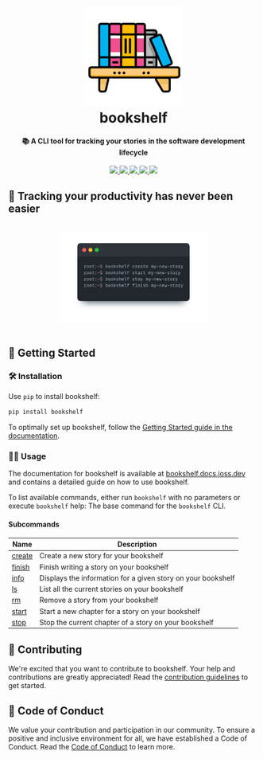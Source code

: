 <h1 align="center">
  <br>
  <img src="docs/src/assets/bookshelf.png" width="200px"/>
  <br>
  bookshelf
  <br>
</h1>

<h4 align="center">
   📚 A CLI tool for tracking your stories in the software development lifecycle 
</h4>


<p align="center">

  <a href="https://codecov.io/gh/jossmoff/bookshelf">
    <img src="https://codecov.io/gh/jossmoff/bookshelf/branch/main/graph/badge.svg" />
  </a>

  <a href="https://github.com/jossmoff/bookshelf/issues">
    <img src="https://img.shields.io/github/issues/jossmoff/bookshelf.svg">
  </a>

  <a href="https://github.com/jossmoff/bookshelf/pulls">
    <img src="https://img.shields.io/github/issues-pr/jossmoff/bookshelf.svg">
  </a>

  <a href="https://github.com/tronprotocol/jossmoff/bookshelf/graphs/contributors">
    <img src="https://img.shields.io/github/contributors/jossmoff/bookshelf.svg">
  </a>

  <a href="LICENSE">
    <img src="https://img.shields.io/github/license/jossmoff/bookshelf.svg">
  </a>
</p>

## 🔎 Tracking your productivity has never been easier
<div align="center">
  <br>
  <img src="docs/src/assets/example-terminal.png" width="60%"/>
  <br>
  <br>
</div>

## 🚀 Getting Started

### 🛠️ Installation
Use `pip` to install bookshelf:

```bash
pip install bookshelf
```

To optimally set up bookshelf, follow the [Getting Started guide in the documentation](https://bookshelf.docs.joss.dev/getting-started/installation/).

### 🧑‍💻 Usage
The documentation for bookshelf is available at [bookshelf.docs.joss.dev](https://bookshelf.docs.joss.dev/) and contains a detailed guide on how to use bookshelf.

To list available commands, either run `bookshelf` with no parameters or execute `bookshelf` help:
The base command for the `bookshelf` CLI.

#### Subcommands

| Name                                      | Description                                                  |
| -----------                               | -----------                                                  |
| <a href="/reference/create/">create</a>   | Create a new story for your bookshelf                        |
| <a href="/reference/create/">finish  </a> | Finish writing a story on your bookshelf                     |
| <a href="/reference/create/">info   </a>  | Displays the information for a given story on your bookshelf |
| <a href="/reference/create/">ls    </a>   | List all the current stories on your bookshelf               |
| <a href="/reference/create/">rm    </a>   | Remove a story from your bookshelf                           |
| <a href="/reference/create/">start  </a>  | Start a new chapter for a story on your bookshelf            |
| <a href="/reference/create/">stop    </a> | Stop the current chapter of a story on your bookshelf        |

## 🤝 Contributing 

We're excited that you want to contribute to bookshelf. Your help and contributions are greatly appreciated!
Read the [contribution guidelines](CONTRIBUTING.md) to get started.

## 📜 Code of Conduct 

We value your contribution and participation in our community. To ensure a positive and inclusive environment for all, we have established a Code of Conduct.
Read the [Code of Conduct](CODE_OF_CONDUCT.md) to learn more.
